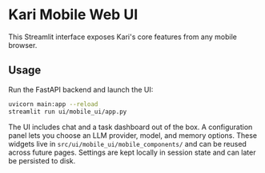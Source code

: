 # Kari Mobile Web UI

This Streamlit interface exposes Kari's core features from any mobile browser.

## Usage

Run the FastAPI backend and launch the UI:

```bash
uvicorn main:app --reload
streamlit run ui/mobile_ui/app.py
```

The UI includes chat and a task dashboard out of the box. A configuration panel
lets you choose an LLM provider, model, and memory options. These widgets live in
`src/ui/mobile_ui/mobile_components/` and can be reused across future pages. Settings are kept
locally in session state and can later be persisted to disk.
